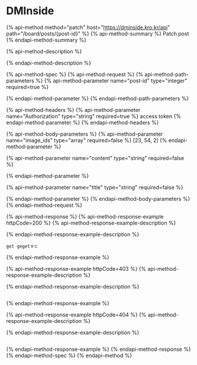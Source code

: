 # DMInside

{% api-method method="patch" host="https://dminside.kro.kr/api" path="/board/posts/{post-id}" %}
{% api-method-summary %}
Patch post
{% endapi-method-summary %}

{% api-method-description %}

{% endapi-method-description %}

{% api-method-spec %}
{% api-method-request %}
{% api-method-path-parameters %}
{% api-method-parameter name="post-id" type="integer" required=true %}

{% endapi-method-parameter %}
{% endapi-method-path-parameters %}

{% api-method-headers %}
{% api-method-parameter name="Authorization" type="string" required=true %}
access token 
{% endapi-method-parameter %}
{% endapi-method-headers %}

{% api-method-body-parameters %}
{% api-method-parameter name="image\_ids" type="array" required=false %}
\[23, 54, 2\]
{% endapi-method-parameter %}

{% api-method-parameter name="content" type="string" required=false %}

{% endapi-method-parameter %}

{% api-method-parameter name="title" type="string" required=false %}

{% endapi-method-parameter %}
{% endapi-method-body-parameters %}
{% endapi-method-request %}

{% api-method-response %}
{% api-method-response-example httpCode=200 %}
{% api-method-response-example-description %}

{% endapi-method-response-example-description %}

```
get gegetㅎㄷ
```
{% endapi-method-response-example %}

{% api-method-response-example httpCode=403 %}
{% api-method-response-example-description %}

{% endapi-method-response-example-description %}

```

```
{% endapi-method-response-example %}

{% api-method-response-example httpCode=404 %}
{% api-method-response-example-description %}

{% endapi-method-response-example-description %}

```

```
{% endapi-method-response-example %}
{% endapi-method-response %}
{% endapi-method-spec %}
{% endapi-method %}

